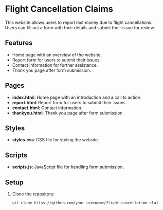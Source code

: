 # Flight Cancellation Claims

This website allows users to report lost money due to flight cancellations. Users can fill out a form with their details and submit their issue for review.

## Features

- Home page with an overview of the website.
- Report form for users to submit their issues.
- Contact information for further assistance.
- Thank you page after form submission.

## Pages

- **index.html**: Home page with an introduction and a call to action.
- **report.html**: Report form for users to submit their issues.
- **contact.html**: Contact information.
- **thankyou.html**: Thank you page after form submission.

## Styles

- **styles.css**: CSS file for styling the website.

## Scripts

- **scripts.js**: JavaScript file for handling form submission.

## Setup

1. Clone the repository:
   ```sh
   git clone https://github.com/your-username/flight-cancellation-claims.git
